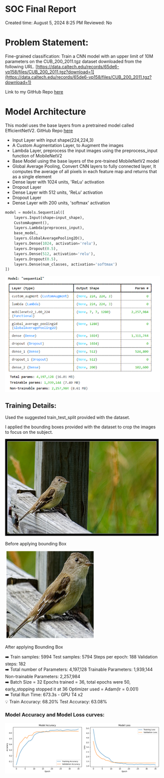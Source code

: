 # SOC Final Report

Created time: August 5, 2024 8:25 PM
Reviewed: No

# Problem Statement:

Fine-grained classification:
Train a CNN model with an upper limit of 10M parameters on the CUB_200_2011.tgz dataset downloaded from the following URL. [https://data.caltech.edu/records/65de6-vp158/files/CUB_200_2011.tgz?download=1](https://data.caltech.edu/records/65de6-vp158/files/CUB_200_2011.tgz?download=1)

Link to my GitHub Repo [here](https://github.com/Harshvardhan-10/SOC-Deep-Learning/tree/Fine_Grain_CNN)

# Model Architecture

This model uses the base layers from a pretrained model called EfficientNetV2. GitHub Repo [here](https://github.com/google/automl/tree/master/efficientnetv2)

- Input Layer with input shape(224,224,3)
- A Custom Augmentation Layer, to Augment the images
- Lambda Layer, preprocess the input images using the preprocess_input function of MobileNetV2
- Base Model using the base layers of the pre-trained MobileNetV2 model
- Global Average Pooling, Convert CNN layers to fully connected layer, It computes the average of all pixels in each feature map and returns that as a single element
- Dense layer with 1024 units, 'ReLu' activation
- Dropout Layer
- Dense Layer with 512 units, 'ReLu' activation
- Dropout Layer
- Dense Layer with 200 units, 'softmax' activation

```python
model = models.Sequential([
    layers.Input(shape=input_shape),
    CustomAugment(),
    layers.Lambda(preprocess_input),
    base_model,
    layers.GlobalAveragePooling2D(),
    layers.Dense(1024, activation='relu'),
    layers.Dropout(0.5),
    layers.Dense(512, activation='relu'),
    layers.Dropout(0.5),
    layers.Dense(num_classes, activation='softmax')
])
```

![Untitled](SOC%20Final%20Report%20ce6f62e8e1634c0b9f47357b1e29c6b7/Untitled.png)

## Training Details:

Used the suggested train_test_split provided with the dataset.

I applied the bounding boxes provided with the dataset to crop the images to focus on the subject.

![Before applying bounding Box](SOC%20Final%20Report%20ce6f62e8e1634c0b9f47357b1e29c6b7/Untitled.jpeg)

Before applying bounding Box

![After applying Bounding Box](SOC%20Final%20Report%20ce6f62e8e1634c0b9f47357b1e29c6b7/Untitled%201.png)

After applying Bounding Box

<aside>
➡️ Train samples: 5994
Test samples: 5794
Steps per epoch: 188
Validation steps: 182

</aside>

<aside>
➡️ Total number of Parameters: 4,197,128
Trainable Parameters: 1,939,144
Non-trainable Parameters: 2,257,984

</aside>

<aside>
➡️ Batch Size = 32
Epochs trained = 36, total epochs were 50, early_stopping stopped it at 36
Optimizer used = Adam(lr = 0.001)

</aside>

<aside>
➡️ Total Run Time: 673.3s - GPU T4 x2

</aside>

<aside>
💡 Train Accuracy: 68.20%
Test Accuracy: 63.08%

</aside>

### Model Accuracy and Model Loss curves:

![Untitled](SOC%20Final%20Report%20ce6f62e8e1634c0b9f47357b1e29c6b7/Untitled%202.png)